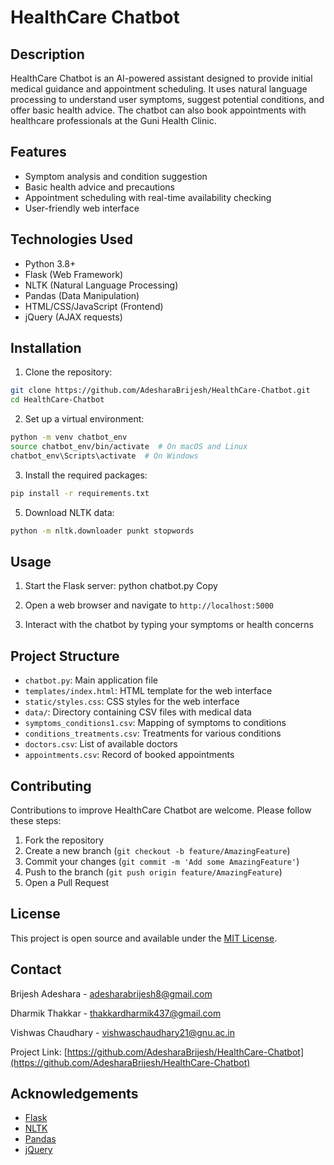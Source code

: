 # HealthCare Chatbot

## Description
HealthCare Chatbot is an AI-powered assistant designed to provide initial medical guidance and appointment scheduling. It uses natural language processing to understand user symptoms, suggest potential conditions, and offer basic health advice. The chatbot can also book appointments with healthcare professionals at the Guni Health Clinic.

## Features
- Symptom analysis and condition suggestion
- Basic health advice and precautions
- Appointment scheduling with real-time availability checking
- User-friendly web interface

## Technologies Used
- Python 3.8+
- Flask (Web Framework)
- NLTK (Natural Language Processing)
- Pandas (Data Manipulation)
- HTML/CSS/JavaScript (Frontend)
- jQuery (AJAX requests)

## Installation

1. Clone the repository:
```bash
git clone https://github.com/AdesharaBrijesh/HealthCare-Chatbot.git
cd HealthCare-Chatbot
```

2. Set up a virtual environment:
```bash
python -m venv chatbot_env
source chatbot_env/bin/activate  # On macOS and Linux
chatbot_env\Scripts\activate  # On Windows
```

3. Install the required packages:
```bash
pip install -r requirements.txt
```

5. Download NLTK data:
```bash
python -m nltk.downloader punkt stopwords
```

## Usage

1. Start the Flask server:
python chatbot.py
Copy
2. Open a web browser and navigate to `http://localhost:5000`

3. Interact with the chatbot by typing your symptoms or health concerns

## Project Structure
- `chatbot.py`: Main application file
- `templates/index.html`: HTML template for the web interface
- `static/styles.css`: CSS styles for the web interface
- `data/`: Directory containing CSV files with medical data
- `symptoms_conditions1.csv`: Mapping of symptoms to conditions
- `conditions_treatments.csv`: Treatments for various conditions
- `doctors.csv`: List of available doctors
- `appointments.csv`: Record of booked appointments

## Contributing
Contributions to improve HealthCare Chatbot are welcome. Please follow these steps:

1. Fork the repository
2. Create a new branch (`git checkout -b feature/AmazingFeature`)
3. Commit your changes (`git commit -m 'Add some AmazingFeature'`)
4. Push to the branch (`git push origin feature/AmazingFeature`)
5. Open a Pull Request

## License
This project is open source and available under the [MIT License](LICENSE).

## Contact
Brijesh Adeshara - adesharabrijesh8@gmail.com

Dharmik Thakkar - thakkardharmik437@gmail.com

Vishwas Chaudhary - vishwaschaudhary21@gnu.ac.in

Project Link: [https://github.com/AdesharaBrijesh/HealthCare-Chatbot](https://github.com/AdesharaBrijesh/HealthCare-Chatbot)

## Acknowledgements
- [Flask](https://flask.palletsprojects.com/)
- [NLTK](https://www.nltk.org/)
- [Pandas](https://pandas.pydata.org/)
- [jQuery](https://jquery.com/)
